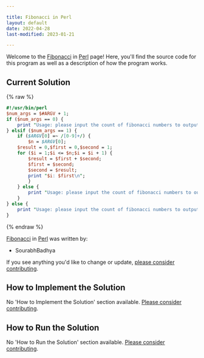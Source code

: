 ```yaml
---

title: Fibonacci in Perl
layout: default
date: 2022-04-28
last-modified: 2023-01-21

---
```


Welcome to the [Fibonacci](https://sampleprograms.io/projects/fibonacci) in [Perl](https://sampleprograms.io/languages/perl) page! Here, you'll find the source code for this program as well as a description of how the program works.

## Current Solution

{% raw %}

```perl
#!/usr/bin/perl
$num_args = $#ARGV + 1;
if ($num_args == 0) {
    print "Usage: please input the count of fibonacci numbers to output\n";
} elsif ($num_args == 1) {
    if ($ARGV[0] =~ /[0-9]+/) {
    	$n = $ARGV[0];
	$result = 0,$first = 0,$second = 1;
	for ($i = 1;$i <= $n;$i = $i + 1) {
	    $result = $first + $second;
	    $first = $second;
	    $second = $result;
	    print "$i: $first\n";
    	}
    } else {
        print "Usage: please input the count of fibonacci numbers to output\n";    
    }
} else {
    print "Usage: please input the count of fibonacci numbers to output\n";	
}
```

{% endraw %}

[Fibonacci](https://sampleprograms.io/projects/fibonacci) in [Perl](https://sampleprograms.io/languages/perl) was written by:

- SourabhBadhya

If you see anything you'd like to change or update, [please consider contributing](https://github.com/TheRenegadeCoder/sample-programs).

## How to Implement the Solution

No 'How to Implement the Solution' section available. [Please consider contributing](https://github.com/TheRenegadeCoder/sample-programs-website).

## How to Run the Solution

No 'How to Run the Solution' section available. [Please consider contributing](https://github.com/TheRenegadeCoder/sample-programs-website).